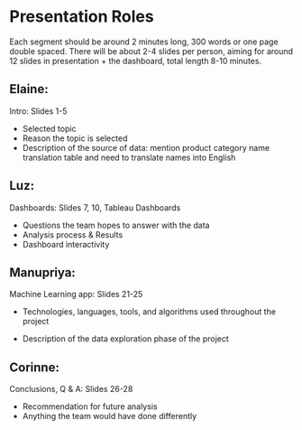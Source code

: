 # Presentation Roles 


Each segment should be around 2 minutes long, 300 words or one page double spaced.  There will be about 2-4 slides per person, aiming for around 12 slides in presentation + the dashboard, total length 8-10 minutes.

## Elaine:


Intro:  Slides 1-5


*   Selected topic
*   Reason the topic is selected
*   Description of the source of data: mention product category name translation table and need to translate names into English


## Luz:


Dashboards: Slides 7, 10, Tableau Dashboards


*   Questions the team hopes to answer with the data
*   Analysis process & Results
*   Dashboard interactivity


## Manupriya:


Machine Learning app: Slides 21-25

*   Technologies, languages, tools, and algorithms used throughout the project

*   Description of the data exploration phase of the project


## Corinne:


Conclusions, Q & A: Slides 26-28

*   Recommendation for future analysis
*   Anything the team would have done differently
